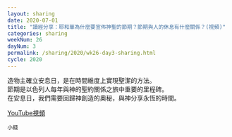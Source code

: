 ```yaml
---
layout: sharing
date: 2020-07-01
title: "讀經分享：耶和華為什麼要宣佈神聖的節期？節期與人的休息有什麼關係？(視頻)"
categories: sharing
weekNum: 26
dayNum: 3
permalink: /sharing/2020/wk26-day3-sharing.html
cycle: 2020
---
```


造物主確立安息日，是在時間維度上實現聖潔的方法。  
節期是以色列人每年與神的聖約關係之旅中重要的里程碑。  
在安息日，我們需要回歸神創造的奧秘，與神分享永恆的時間。

[YouTube視頻](https://youtu.be/04BsDtFxUR4)

`小錢`
